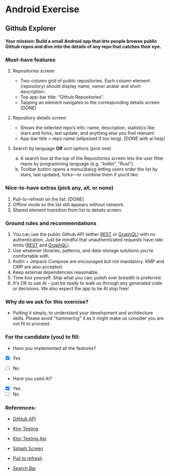 # Android Exercise

## Github Explorer

#### Your mission: Build a small Android app that lets people browse public Github repos and dive into the details of any repo that catches their eye.

### Must-have features
1. Repositories screen
	- Two-column grid of public repositories. Each column element (repository) should display name, owner avatar and short description.
	- Top app-bar title: “Github Repositories”.
	- Tapping an element navigates to the corresponding details screen.
 	[DONE]
	
2. Repository details screen
	- Shows the selected repo’s info: name, description, statistics like stars and forks, last update, and anything else you find relevant.
	- App-bar title = repo name (ellipsised if too long).
	 [DONE with ai help]

3. Search by language **OR** sort options (pick one)
	<ol type="a">
	<li>A search box at the top of the Repositories screen lets the user filter repos by programming language (e.g. “kotlin”, “Rust”).</li>
	<li>Toolbar button opens a menu/dialog letting users order the list by stars, last updated, forks—or combine them if you’d like.</li>
	</ol>

### Nice-to-have extras (pick any, all, or none)
1. Pull-to-refresh on the list. [DONE]
2. Offline mode so the list still appears without network.
3. Shared element transition from list to details screen.

### Ground rules and recommendations
1. You can use the public Github API (either [REST](https://docs.github.com/en/rest?apiVersion=2022-11-28) or [GraphQL](https://docs.github.com/en/graphql)) with no authentication. Just be mindful that unauthenticated requests have rate limits ([REST](https://docs.github.com/en/rest/using-the-rest-api/rate-limits-for-the-rest-api?apiVersion=2022-11-28&versionId=free-pro-team%40latest&category=repos&subcategory=repos) and [GraphQL](https://docs.github.com/en/graphql/overview/rate-limits-and-node-limits-for-the-graphql-api?versionId=free-pro-team%40latest&productId=graphql)).
2. Use whatever libraries, patterns, and data-storage solutions you’re comfortable with. 
3. Kotlin + Jetpack Compose are encouraged but not mandatory. KMP and CMP are also accepted.
4. Keep external dependencies reasonable.
5. Time box yourself. Ship what you can; polish over breadth is preferred.
6. It's OK to use AI – just be ready to walk us through any generated code or decisions. We also expect the app to be AI slop free! 

### Why do we ask for this exercise?
- Putting it simply, to understand your development and architecture skills. Please avoid "hammering" it as it might make us consider you are not fit to proceed.


### For the candidate (you) to fill:

- Have you implemented all the features?
- [X] Yes
- [ ] No


- Have you used AI? 
- [X] Yes
- [ ] No

### References:
- [GitHub API](https://docs.github.com/en/rest/repos/repos?apiVersion=2022-11-28#list-repositories-for-a-user)

- [Ktor Testing](https://ktor.io/docs/client-testing.html)

- [Ktor Testing Api](https://akjaw.com/using-ktor-client-mock-engine-for-integration-and-ui-tests/)

- [Splash Screen](https://dev.to/elozino/getting-started-with-splash-screen-in-jetpack-compose-144l)

- [Pull to refresh](https://developer.android.com/develop/ui/compose/components/pull-to-refresh)

- [Search Bar](https://developer.android.com/develop/ui/compose/components/search-bar)

